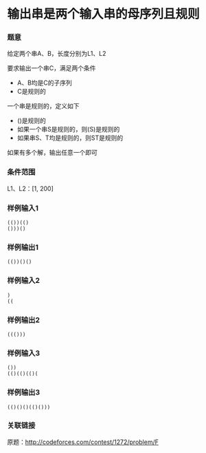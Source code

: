# 输出串是两个输入串的母序列且规则

### 题意

给定两个串A、B，长度分别为L1、L2

要求输出一个串C，满足两个条件

- A、B均是C的子序列
- C是规则的

一个串是规则的，定义如下

- ()是规则的
- 如果一个串S是规则的，则(S)是规则的
- 如果串S、T均是规则的，则ST是规则的

如果有多个解，输出任意一个即可

### 条件范围

L1、L2：[1, 200]

### 样例输入1
```
(())(()
()))()
```

### 样例输出1
```
(())()()
```

### 样例输入2
```
)
((
```

### 样例输出2
```
((()))
```

### 样例输入3
```
())
(()(()(()(
```

### 样例输出3
```
(()()()(()()))
```

### 关联链接

原题：http://codeforces.com/contest/1272/problem/F
